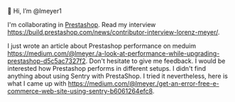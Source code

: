 👋 Hi, I’m @lmeyer1

I'm collaborating in [Prestashop](https://github.com/PrestaShop/PrestaShop). Read my interview https://build.prestashop.com/news/contributor-interview-lorenz-meyer/.

I just wrote an article about Prestashop performance on meduim https://medium.com/@lmeyer./a-look-at-performance-while-upgrading-prestashop-d5c5ac7327f2. Don't hesitate to give me feedback. I would be interested how Prestashop performs in different setups.
I didn't find anything about using Sentry with PrestaShop. I tried it nevertheless, here is what I came up with https://medium.com/@lmeyer./get-an-error-free-e-commerce-web-site-using-sentry-b6061264efc8.
